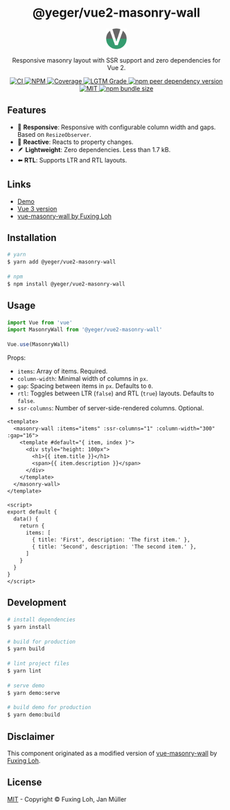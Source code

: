 <h1 align="center">@yeger/vue2-masonry-wall</h1>

<p align="center">
  <img src="demo/public/logo.png" alt="Logo" width="48px" height="48px">
</p>

<p align="center">
  Responsive masonry layout with SSR support and zero dependencies for Vue 2.
</p>

<p align="center">
  <a href="https://github.com/DerYeger/vue2-masonry-wall/actions/workflows/ci.yml">
    <img alt="CI" src="https://img.shields.io/github/workflow/status/DerYeger/vue2-masonry-wall/CI?label=ci&logo=github&color=#4DC71F">
  </a>
  <a href="https://www.npmjs.com/package/@yeger/vue2-masonry-wall">
    <img alt="NPM" src="https://img.shields.io/npm/v/@yeger/vue2-masonry-wall?logo=npm">
  </a>
  <a href="https://codecov.io/gh/DerYeger/vue2-masonry-wall">
    <img alt="Coverage" src="https://codecov.io/gh/DerYeger/vue2-masonry-wall/branch/master/graph/badge.svg?token=p35W6u2noe">
  </a>
  <a href="https://lgtm.com/projects/g/DerYeger/vue2-masonry-wall">
    <img alt="LGTM Grade" src="https://img.shields.io/lgtm/grade/javascript/github/DerYeger/vue2-masonry-wall?logo=lgtm">
  </a>
  <a href="https://www.npmjs.com/package/vue">
    <img alt="npm peer dependency version" src="https://img.shields.io/npm/dependency-version/@yeger/vue2-masonry-wall/peer/vue">
  </a>
  <a href="https://opensource.org/licenses/MIT">
    <img alt="MIT" src="https://img.shields.io/npm/l/@yeger/vue2-masonry-wall?color=%234DC71F">
  </a>
  <a href="https://bundlephobia.com/package/@yeger/vue2-masonry-wall">
    <img alt="npm bundle size" src="https://img.shields.io/bundlephobia/minzip/@yeger/vue2-masonry-wall">
  </a>
</p>

## Features

- 📱 **Responsive**: Responsive with configurable column width and gaps. Based on `ResizeObserver`.
- 🔁 **Reactive**: Reacts to property changes.
- 🪶 **Lightweight**: Zero dependencies. Less than 1.7 kB.
- ⬅️ **RTL**: Supports LTR and RTL layouts.

## Links

- [Demo](https://vue2-masonry-wall.yeger.eu/)
- [Vue 3 version](https://github.com/DerYeger/vue-masonry-wall)
- [vue-masonry-wall by Fuxing Loh](https://github.com/fuxingloh/vue-masonry-wall)

## Installation

```bash
# yarn
$ yarn add @yeger/vue2-masonry-wall

# npm
$ npm install @yeger/vue2-masonry-wall
```

## Usage

```typescript
import Vue from 'vue'
import MasonryWall from '@yeger/vue2-masonry-wall'

Vue.use(MasonryWall)
```

Props:
- `items`: Array of items. Required.
- `column-width`: Minimal width of columns in `px`.
- `gap`: Spacing between items in `px`. Defaults to `0`.
- `rtl`: Toggles between LTR (`false`) and RTL (`true`) layouts. Defaults to `false`.
- `ssr-columns`: Number of server-side-rendered columns. Optional.

```vue
<template>
  <masonry-wall :items="items" :ssr-columns="1" :column-width="300" :gap="16">
    <template #default="{ item, index }">
      <div style="height: 100px">
        <h1>{{ item.title }}</h1>
        <span>{{ item.description }}</span>
      </div>
    </template>
  </masonry-wall>
</template>

<script>
export default {
  data() {
    return {
      items: [
        { title: 'First', description: 'The first item.' },
        { title: 'Second', description: 'The second item.' },
      ]
    }
  }
}
</script>
```

## Development

```bash
# install dependencies
$ yarn install

# build for production
$ yarn build

# lint project files
$ yarn lint

# serve demo
$ yarn demo:serve

# build demo for production
$ yarn demo:build
```

## Disclaimer

This component originated as a modified version of [vue-masonry-wall](https://github.com/fuxingloh/vue-masonry-wall) by [Fuxing Loh](https://github.com/fuxingloh).

## License

[MIT](./LICENSE) - Copyright &copy; Fuxing Loh, Jan Müller
